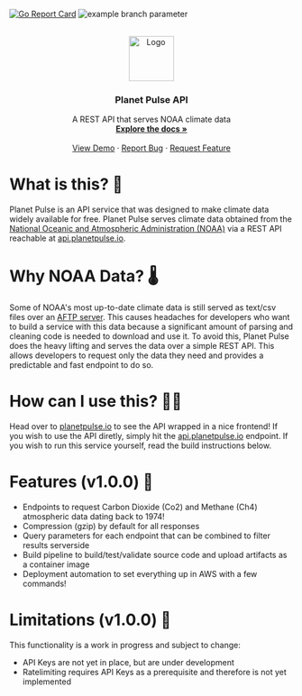 [![Go Report Card](https://goreportcard.com/badge/github.com/RyanDevlin/planetpulse)](https://goreportcard.com/report/github.com/RyanDevlin/planetpulse)
![example branch parameter](https://github.com/RyanDevlin/planetpulse/actions/workflows/release-apiserver.yml/badge.svg?branch=release-0.1.0)



<!-- PROJECT LOGO -->
<br />
<div align="center">
  <a href="https://github.com/RyanDevlin/planetpulse">
    <img src="https://github.com/RyanDevlin/planetpulse/blob/main/api/apiserver/images/planetpulse.png" alt="Logo" width="80" height="80">
  </a>

  <h3 align="center">Planet Pulse API</h3>

  <p align="center">
    A REST API that serves NOAA climate data
    <br />
    <a href="https://github.com/RyanDevlin/planetpulse/blob/main/docs/README.md"><strong>Explore the docs »</strong></a>
    <br />
    <br />
    <a href="https://planetpulse.io">View Demo</a>
    ·
    <a href="https://github.com/RyanDevlin/planetpulse/issues">Report Bug</a>
    ·
    <a href="https://github.com/RyanDevlin/planetpulse/issues">Request Feature</a>
  </p>
</div>

# What is this? 🤔
Planet Pulse is an API service that was designed to make climate data widely available for free. Planet Pulse serves climate data obtained from the [National Oceanic and Atmospheric Administration (NOAA)](https://www.noaa.gov/) via a REST API reachable at [api.planetpulse.io](https://api.planetpulse.io).

# Why NOAA Data? 🌡
Some of NOAA's most up-to-date climate data is still served as text/csv files over an [AFTP server](https://gml.noaa.gov/aftp/). This causes headaches for developers who want to build a service with this data because a significant amount of parsing and cleaning code is needed to download and use it. To avoid this, Planet Pulse does the heavy lifting and serves the data over a simple REST API. This allows developers to request only the data they need and provides a predictable and fast endpoint to do so.

# How can I use this? 👨‍💻
Head over to [planetpulse.io](https://planetpulse.io) to see the API wrapped in a nice frontend! If you wish to use the API diretly, simply hit the [api.planetpulse.io](https://api.planetpulse.io) endpoint. If you wish to run this service yourself, read the build instructions below.

# Features (v1.0.0) 🌈
- Endpoints to request Carbon Dioxide (Co2) and Methane (Ch4) atmospheric data dating back to 1974!
- Compression (gzip) by default for all responses
- Query parameters for each endpoint that can be combined to filter results serverside
- Build pipeline to build/test/validate source code and upload artifacts as a container image
- Deployment automation to set everything up in AWS with a few commands!

# Limitations (v1.0.0) 🚧
This functionality is a work in progress and subject to change:
- API Keys are not yet in place, but are under development
- Ratelimiting requires API Keys as a prerequisite and therefore is not yet implemented
